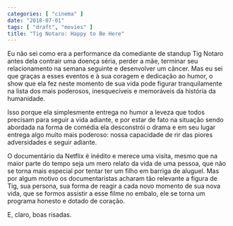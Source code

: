 ```yaml
---
categories: [ "cinema" ]
date: "2018-07-01"
tags: [ "draft", "movies" ]
title: "Tig Notaro: Happy to Be Here"
---
```

Eu não sei como era a performance da comediante de standup Tig Notaro
antes dela contrair uma doença séria, perder a mãe, terminar seu
relacionamento na semana seguinte e desenvolver um câncer. Mas eu sei
que graças a esses eventos e à sua coragem e dedicação ao humor, o
show que ela fez neste momento de sua vida pode figurar tranquilamente
na lista dos mais poderosos, inesquecíveis e memoráveis da história
da humanidade.

Isso porque ela simplesmente entrega no humor a leveza que todos precisam
para seguir a vida adiante, e por estar de fato na situação sendo
abordada na forma de comédia ela desconstrói o drama e em seu lugar
entrega algo muito mais poderoso: nossa capacidade de rir das piores
adversidades e seguir adiante.

O documentário da Netflix é inédito e merece uma visita, mesmo que
na maior parte do tempo seja um mero relato da vida de uma pessoa,
que não se torna mais especial por tentar ter um filho em barriga de
aluguel. Mas por algum motivo os documentaristas acharam tão relevante
a figura de Tig, sua persona, sua forma de reagir a cada novo momento
de sua nova vida, que se formos assistir a esse filme no embalo, ele se
torna um programa honesto e dotado de coração.

E, claro, boas risadas.
